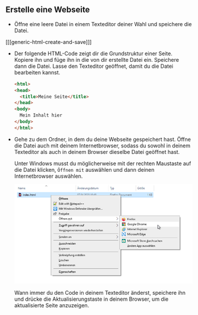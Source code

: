 ## Erstelle eine Webseite

- Öffne eine leere Datei in einem Texteditor deiner Wahl und speichere die Datei.

[[[generic-html-create-and-save]]]

- Der folgende HTML-Code zeigt dir die Grundstruktur einer Seite. Kopiere ihn und füge ihn in die von dir erstellte Datei ein. Speichere dann die Datei. Lasse den Texteditor geöffnet, damit du die Datei bearbeiten kannst.

  ```html
  <html>
  <head>
    <title>Meine Seite</title>
  </head>
  <body>
    Mein Inhalt hier
  </body>
  </html>
  ```

- Gehe zu dem Ordner, in dem du deine Webseite gespeichert hast. Öffne die Datei auch mit deinem Internetbrowser, sodass du sowohl in deinem Texteditor als auch in deinem Browser dieselbe Datei geöffnet hast.

  Unter Windows musst du möglicherweise mit der rechten Maustaste auf die Datei klicken, `Öffnen mit` auswählen und dann deinen Internetbrowser auswählen.

  ![Mit Browser öffnen](images/open-with-browser.png)

  Wann immer du den Code in deinem Texteditor änderst, speichere ihn und drücke die Aktualisierungstaste in deinem Browser, um die aktualisierte Seite anzuzeigen.
